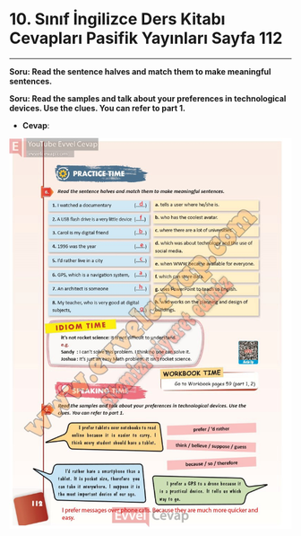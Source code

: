 # 10. Sınıf İngilizce Ders Kitabı Cevapları Pasifik Yayınları Sayfa 112

---

**Soru: Read the sentence halves and match them to make meaningful sentences.**

**Soru: Read the samples and talk about your preferences in technological devices. Use the clues. You can refer to part 1.**

-   **Cevap**:

![Image 1](./image_1.jpg)